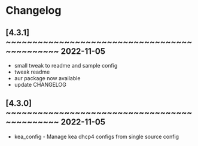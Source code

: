 # Changelog

## [4.3.1] ~~~~~~~~~~~~~~~~~~~~~~~~~~~~~~~~~~~~~~~~~~~~~ 2022-11-05
 - small tweak to readme and sample config  
 - tweak readme  
 - aur package now available  
 - update CHANGELOG  

## [4.3.0] ~~~~~~~~~~~~~~~~~~~~~~~~~~~~~~~~~~~~~~~~~~~~~ 2022-11-05
 - kea_config - Manage kea dhcp4 configs from single source config  

